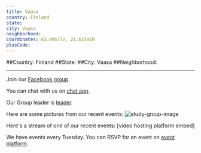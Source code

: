 ```yaml
---
title: Vaasa
country: Finland
state: 
city: Vaasa
neighborhood: 
coordinates: 63.095772, 21.615919
plusCode:
---
```


##Country: Finland
##State: 
##City: Vaasa
##Neighborhood: 
*****
Join our [Facebook group](https://www.facebook.com/groups/free.code.camp.vaasa).

You can chat with us on [chat app]().

Our Group leader is [leader]()

Here are some pictures from our recent events:
![study-group-image]()

Here's a stream of one of our recent events:
[video hosting platform embed]

We have events every Tuesday. You can RSVP for an event on [event platform]().
